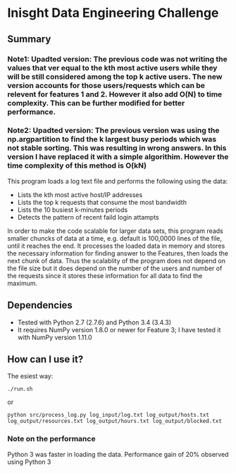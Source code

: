 # Inisght Data Engineering Challenge

## Summary

### Note1: Upadted version: The previous code was not writing the values that ver equal to the kth most active users while they will be still considered among the top k active users. The new version accounts for those users/requests which can be relevent for features 1 and 2. However it also add O(N) to time complexity. This can be further modified for better performance.  

### Note2: Upadted version: The previous version was using the np.argpartition to find the k largest busy periods which was not stable sorting. This was resulting in wrong answers. In this version I have replaced it with a simple algorithim. However the time complexity of this method is O(kN)  

This program loads a log text file and performs the following using the data:

- Lists the kth most active host/IP addresses
- Lists the top k requests that consume the most bandwidth
- Lists the 10 busiest k-minutes periods
- Detects the pattern of recent faild login attampts

In order to make the code scalable for larger data sets, this program reads smaller chuncks of data at a time, e.g. default is 100,0000 lines of the file, until it reaches the end. 
It processes the loaded data in memory and stores the necessary information for finding answer to the Features, then loads the next chunk of data. Thus the scalablity of the program does not depend on the file size but it does depend on the number of the users and number of the requests since it stores these information for all data to find the maximum. 

## Dependencies 

- Tested with Python 2.7 (2.7.6) and Python 3.4 (3.4.3)
- It requires NumPy version 1.8.0 or newer for Feature 3; I have tested it with NumPy version 1.11.0

## How can I use it?

The esiest way:

	./run.sh

or

	python src/process_log.py log_input/log.txt log_output/hosts.txt log_output/resources.txt log_output/hours.txt log_output/blocked.txt  

### Note on the performance

Python 3 was faster in loading the data. Performance gain of 20% observed using Python 3







